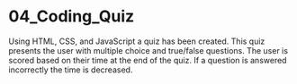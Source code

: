 # 04_Coding_Quiz
Using HTML, CSS, and JavaScript a quiz has been created. This quiz presents the user with multiple choice and true/false questions. The user is scored based on their time at the end of the quiz. If a question is answered incorrectly the time is decreased.
